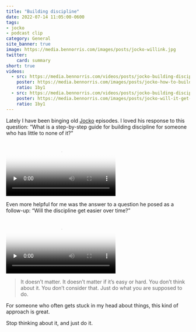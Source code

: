 ```yaml
---
title: "Building discipline"
date: 2022-07-14 11:05:00-0600
tags:
- jocko
- podcast clip
category: General
site_banner: true
image: https://media.bennorris.com/images/posts/jocko-willink.jpg
twitter:
    card: summary
short: true
videos:
  - src: https://media.bennorris.com/videos/posts/jocko-building-discipline-part1.mov
    poster: https://media.bennorris.com/images/posts/jocko-how-to-build-discipline.jpg
    ratio: 1by1
  - src: https://media.bennorris.com/videos/posts/jocko-building-discipline-part2.mov
    poster: https://media.bennorris.com/images/posts/jocko-will-it-get-easier-over-time.jpg
    ratio: 1by1
---
```


Lately I have been binging old [Jocko](/tags/jocko/) episodes. I loved his response to this question: “What is a step-by-step guide for building discipline for someone who has little to none of it?”

<div class="embed-responsive embed-responsive-1by1">
    <video class="embed-responsive-item" controls="controls" playsinline="playsinline" src="https://media.bennorris.com/videos/posts/jocko-building-discipline-part1.mov" poster="https://media.bennorris.com/images/posts/jocko-how-to-build-discipline.jpg" preload="none"></video>
</div>

Even more helpful for me was the answer to a question he posed as a follow-up: “Will the discipline get easier over time?”

<div class="embed-responsive embed-responsive-1by1">
    <video class="embed-responsive-item" controls="controls" playsinline="playsinline" src="https://media.bennorris.com/videos/posts/jocko-building-discipline-part2.mov" poster="https://media.bennorris.com/images/posts/jocko-will-it-get-easier-over-time.jpg" preload="none"></video>
</div>

> It doesn’t matter. It doesn’t matter if it’s easy or hard. You don’t think about it. You don’t consider that. Just do what you are supposed to do.

For someone who often gets stuck in my head about things, this kind of approach is great.

Stop thinking about it, and just do it.
